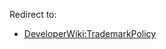 Redirect to:

*   [DeveloperWiki:TrademarkPolicy](/index.php/DeveloperWiki:TrademarkPolicy "DeveloperWiki:TrademarkPolicy")